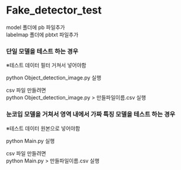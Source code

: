 # Fake_detector_test
  
  
    
  model 폴더에 pb 파일추가  
  labelmap 폴더에 pbtxt 파일추가
   
  ### 단일 모델을 테스트 하는 경우  
    
  ※테스트 데이터 필터 거쳐서 넣어야함  
    
  python Object_detection_image.py 실행  
    
  csv 파일 만들려면  
  python Object_detection_image.py > 만들파일이름.csv 실행  
    
  ### 눈코입 모델을 거쳐서 영역 내에서 가짜 특징 모델을 테스트 하는 경우  
    
  ※테스트 데이터 원본으로 넣어야함  
    
  python Main.py 실행
    
  csv 파일 만들려면  
  python Main.py > 만들파일이름.csv 실행
